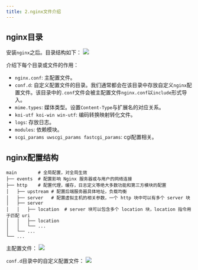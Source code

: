 ```yaml
---
title: 2.nginx文件介绍
---
```


## nginx目录
安装`nginx`之后。目录结构如下：
![](https://raw.githubusercontent.com/oneyoung19/vuepress-blog-img/main/img/007S8ZIlly1ghspg9r3emj30sy040jtt.jpg)

介绍下每个目录或文件的作用：

- `nginx.conf`: 主配置文件。
- `conf.d`: 自定义配置文件的目录。我们通常都会在该目录中存放自定义`nginx`配置文件。该目录中的`.conf`文件会被主配置文件`nginx.conf`以`include`形式导入。
- `mime.types`: 媒体类型。设置`Content-Type`与扩展名的对应关系。
- `koi-utf koi-win win-utf`: 编码转换映射转化文件。
- `logs`: 存放日志。
- `modules`: 依赖模块。
- `scgi_params uwscgi_params fastcgi_params`: cgi配置相关。


## nginx配置结构

```
main        # 全局配置，对全局生效
├── events  # 配置影响 Nginx 服务器或与用户的网络连接
├── http    # 配置代理，缓存，日志定义等绝大多数功能和第三方模块的配置
│   ├── upstream # 配置后端服务器具体地址，负载均衡
│   ├── server   # 配置虚拟主机的相关参数，一个 http 块中可以有多个 server 块
│   ├── server
│   │   ├── location  # server 块可以包含多个 location 块，location 指令用于匹配 uri
│   │   ├── location
│   │   └── ...
│   └── ...
└── ...
```
主配置文件：
![](https://raw.githubusercontent.com/oneyoung19/vuepress-blog-img/main/img/007S8ZIlly1ghsq1u5i4gj31960u0q68.jpg)

`conf.d`目录中的自定义配置文件：
![](https://raw.githubusercontent.com/oneyoung19/vuepress-blog-img/main/img/007S8ZIlly1ghsq3oy0duj31im0gugp5.jpg)
